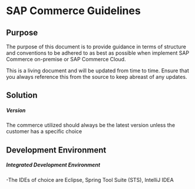 # SAP Commerce Guidelines

## Purpose
The purpose of this document is to provide guidance in terms of structure and conventions to be adhered to as best as possible when implement  SAP Commerce on-premise or SAP Commerce Cloud. 

This is a living document and will be updated from time to time. Ensure that you always reference this from the source to keep abreast of any updates. 

## Solution
	
##### Version
The commerce utilized should always be the latest version unless the customer has a specific choice

## Development Environment

##### Integrated Development Environment
-The IDEs of choice are Eclipse, Spring Tool Suite (STS), IntelliJ IDEA


<!--stackedit_data:
eyJoaXN0b3J5IjpbLTQ2NjEzMjE1NiwxNzc1NDc1NDEsLTgxOD
c0Mzc2N119
-->